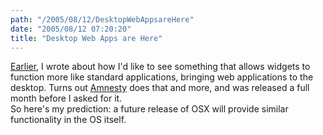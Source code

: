 ```yaml
---
path: "/2005/08/12/DesktopWebAppsareHere" 
date: "2005/08/12 07:20:20" 
title: "Desktop Web Apps are Here" 
---
```

<a href="http://weblog.randomchaos.com/index.php?date=2005-08-09&amp;title=A+Road+to+Desktop+Web+Apps">Earlier</a>, I wrote about how I'd like to see something that allows widgets to function more like standard applications, bringing web applications to the desktop. Turns out <a href="http://www.mesadynamics.com/amnesty.htm">Amnesty</a> does that and more, and was released a full month before I asked for it.<br>So here's my prediction: a future release of OSX will provide similar functionality in the OS itself.